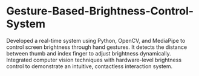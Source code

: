# Gesture-Based-Brightness-Control-System
Developed a real-time system using Python, OpenCV, and MediaPipe to control screen brightness through hand gestures. It detects the distance between thumb and index finger to adjust brightness dynamically. Integrated computer vision techniques with hardware-level brightness control to demonstrate an intuitive, contactless interaction system.
